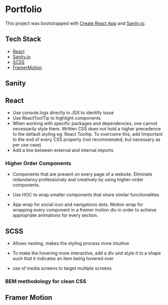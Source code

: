 # Portfolio

This project was bootstrapped with [Create React App](https://github.com/facebook/create-react-app) and [Sanity.io](https://www.sanity.io/docs/introduction/getting-started?utm_source=readme).

## Tech Stack

- [React](https://reactjs.org/docs/getting-started.html)
- [Sanity.io](https://www.sanity.io/?adgroupid=60352568786&adid=570916971261&gclid=CjwKCAiAx8KQBhAGEiwAD3EiPzIC-5L9kB-i9jZNOx5NUBj1noN4EY0rwyBjokSmRgFKmU4wYnGwixoCPVgQAvD_BwE)
- [SCSS](https://sass-lang.com/documentation/syntax)
- [FramerMotion](https://www.framer.com/motion/)

## Sanity

## React

- Use console.logs directly in JSX to identify issue
- Use ReactToolTip to highlight components
- When working with specific packages and dependencies, one cannot necessarily style them. Written CSS does not hold a higher precedence to the default styling eg: React Tooltip. To overcome this, add !important to the end of every CSS property (not recommended, but necessary as per use case)
- Add a line between external and internal imports

### Higher Order Components

- Components that are present on every page of a website. Eliminate redundancy professionaly and creatively by using higher-order components.

- Use HOC to wrap smaller components that share similar functionalities

- App wrap for social icon and navigations dots. Motion wrap for wrapping every component in a framer motion div in order to achieve appropriate animations for every section.

## SCSS

- Allows nesting, makes the styling process more intuitive

- To make the hovering more interactive, add a div and style it to a shape such that it indicates an item being hovered over

- use of media screens to target multiple screens

### BEM methodology for clean CSS

## Framer Motion
